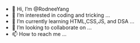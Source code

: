 - 👋 Hi, I’m @RodneeYang
- 👀 I’m interested in coding and tricking ...
- 🌱 I’m currently learning HTML,CSS,JS, and DSA ...
- 💞️ I’m looking to collaborate on ...
- 📫 How to reach me ...

<!---
RodneeYang/RodneeYang is a ✨ special ✨ repository because its `README.md` (this file) appears on your GitHub profile.
You can click the Preview link to take a look at your changes.
--->

